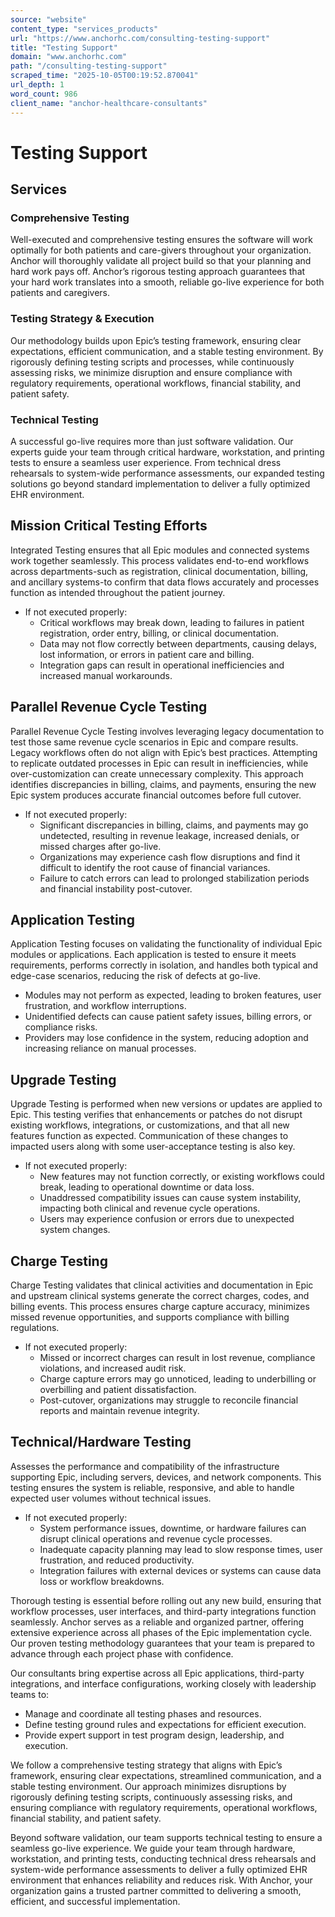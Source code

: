 ```yaml
---
source: "website"
content_type: "services_products"
url: "https://www.anchorhc.com/consulting-testing-support"
title: "Testing Support"
domain: "www.anchorhc.com"
path: "/consulting-testing-support"
scraped_time: "2025-10-05T00:19:52.870041"
url_depth: 1
word_count: 986
client_name: "anchor-healthcare-consultants"
---
```


# Testing Support

## Services

### Comprehensive Testing

Well-executed and comprehensive testing ensures the software will work optimally for both patients and care-givers throughout your organization. Anchor will thoroughly validate all project build so that your planning and hard work pays off. Anchor’s rigorous testing approach guarantees that your hard work translates into a smooth, reliable go-live experience for both patients and caregivers.

### Testing Strategy & Execution

Our methodology builds upon Epic’s testing framework, ensuring clear expectations, efficient communication, and a stable testing environment. By rigorously defining testing scripts and processes, while continuously assessing risks, we minimize disruption and ensure compliance with regulatory requirements, operational workflows, financial stability, and patient safety.

### Technical Testing

A successful go-live requires more than just software validation. Our experts guide your team through critical hardware, workstation, and printing tests to ensure a seamless user experience. From technical dress rehearsals to system-wide performance assessments, our expanded testing solutions go beyond standard implementation to deliver a fully optimized EHR environment.

## Mission Critical Testing Efforts

Integrated Testing ensures that all Epic modules and connected systems work together seamlessly. This process validates end-to-end workflows across departments-such as registration, clinical documentation, billing, and ancillary systems-to confirm that data flows accurately and processes function as intended throughout the patient journey.

* If not executed properly:
    * Critical workflows may break down, leading to failures in patient registration, order entry, billing, or clinical documentation.
    * Data may not flow correctly between departments, causing delays, lost information, or errors in patient care and billing.
    * Integration gaps can result in operational inefficiencies and increased manual workarounds.

## Parallel Revenue Cycle Testing

Parallel Revenue Cycle Testing involves leveraging legacy documentation to test those same revenue cycle scenarios in Epic and compare results. Legacy workflows often do not align with Epic’s best practices. Attempting to replicate outdated processes in Epic can result in inefficiencies, while over-customization can create unnecessary complexity. This approach identifies discrepancies in billing, claims, and payments, ensuring the new Epic system produces accurate financial outcomes before full cutover.

* If not executed properly:
    * Significant discrepancies in billing, claims, and payments may go undetected, resulting in revenue leakage, increased denials, or missed charges after go-live.
    * Organizations may experience cash flow disruptions and find it difficult to identify the root cause of financial variances.
    * Failure to catch errors can lead to prolonged stabilization periods and financial instability post-cutover.

## Application Testing

Application Testing focuses on validating the functionality of individual Epic modules or applications. Each application is tested to ensure it meets requirements, performs correctly in isolation, and handles both typical and edge-case scenarios, reducing the risk of defects at go-live.

* Modules may not perform as expected, leading to broken features, user frustration, and workflow interruptions.
* Unidentified defects can cause patient safety issues, billing errors, or compliance risks.
* Providers may lose confidence in the system, reducing adoption and increasing reliance on manual processes.

## Upgrade Testing

Upgrade Testing is performed when new versions or updates are applied to Epic. This testing verifies that enhancements or patches do not disrupt existing workflows, integrations, or customizations, and that all new features function as expected. Communication of these changes to impacted users along with some user-acceptance testing is also key.

* If not executed properly:
    * New features may not function correctly, or existing workflows could break, leading to operational downtime or data loss.
    * Unaddressed compatibility issues can cause system instability, impacting both clinical and revenue cycle operations.
    * Users may experience confusion or errors due to unexpected system changes.

## Charge Testing

Charge Testing validates that clinical activities and documentation in Epic and upstream clinical systems generate the correct charges, codes, and billing events. This process ensures charge capture accuracy, minimizes missed revenue opportunities, and supports compliance with billing regulations.

* If not executed properly:
    * Missed or incorrect charges can result in lost revenue, compliance violations, and increased audit risk.
    * Charge capture errors may go unnoticed, leading to underbilling or overbilling and patient dissatisfaction.
    * Post-cutover, organizations may struggle to reconcile financial reports and maintain revenue integrity.

## Technical/Hardware Testing

Assesses the performance and compatibility of the infrastructure supporting Epic, including servers, devices, and network components. This testing ensures the system is reliable, responsive, and able to handle expected user volumes without technical issues.

* If not executed properly:
    * System performance issues, downtime, or hardware failures can disrupt clinical operations and revenue cycle processes.
    * Inadequate capacity planning may lead to slow response times, user frustration, and reduced productivity.
    * Integration failures with external devices or systems can cause data loss or workflow breakdowns.

Thorough testing is essential before rolling out any new build, ensuring that workflow processes, user interfaces, and third-party integrations function seamlessly. Anchor serves as a reliable and organized partner, offering extensive experience across all phases of the Epic implementation cycle. Our proven testing methodology guarantees that your team is prepared to advance through each project phase with confidence.

Our consultants bring expertise across all Epic applications, third-party integrations, and interface configurations, working closely with leadership teams to:

* Manage and coordinate all testing phases and resources.
* Define testing ground rules and expectations for efficient execution.
* Provide expert support in test program design, leadership, and execution.

We follow a comprehensive testing strategy that aligns with Epic’s framework, ensuring clear expectations, streamlined communication, and a stable testing environment. Our approach minimizes disruptions by rigorously defining testing scripts, continuously assessing risks, and ensuring compliance with regulatory requirements, operational workflows, financial stability, and patient safety.

Beyond software validation, our team supports technical testing to ensure a seamless go-live experience. We guide your team through hardware, workstation, and printing tests, conducting technical dress rehearsals and system-wide performance assessments to deliver a fully optimized EHR environment that enhances reliability and reduces risk. With Anchor, your organization gains a trusted partner committed to delivering a smooth, efficient, and successful implementation.